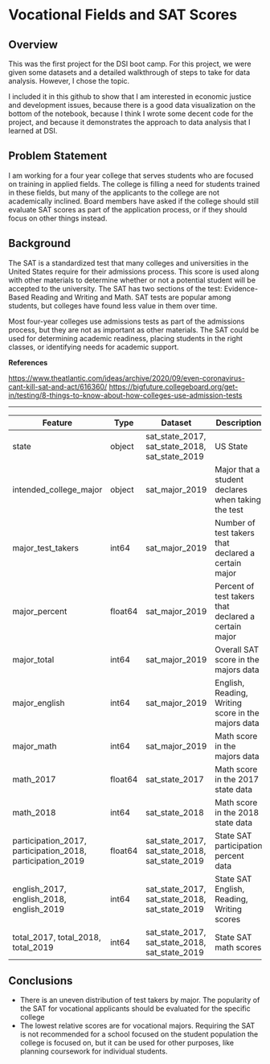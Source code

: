 # Vocational Fields and SAT Scores

## Overview

This was the first project for the DSI boot camp. For this project, we were given some datasets and a detailed walkthrough of steps to take for data analysis. However, I chose the topic.

I included it in this github to show that I am interested in economic justice and development issues, because there is a good data visualization on the bottom of the notebook, because I think I wrote some decent code for the project, and because it demonstrates the approach to data analysis that I learned at DSI.

## Problem Statement

I am working for a four year college that serves students who are focused on training in applied fields. The college is filling a need for students trained in these fields, but many of the applicants to the college are not academically inclined. Board members have asked if the college should still evaluate SAT scores as part of the application process, or if they should focus on other things instead.

## Background

The SAT is a standardized test that many colleges and universities in the United States require for their admissions process. This score is used along with other materials to determine whether or not a potential student will be accepted to the university. The SAT has two sections of the test: Evidence-Based Reading and Writing and Math. SAT tests are popular among students, but colleges have found less value in them over time.

Most four-year colleges use admissions tests as part of the admissions process, but they are not as important as other materials. The SAT could be used for determining academic readiness, placing students in the right classes, or identifying needs for academic support. 


**References**

https://www.theatlantic.com/ideas/archive/2020/09/even-coronavirus-cant-kill-sat-and-act/616360/
https://bigfuture.collegeboard.org/get-in/testing/8-things-to-know-about-how-colleges-use-admission-tests

---

|Feature|Type|Dataset|Description|
|---|---|---|---|
|state|object|sat_state_2017, sat_state_2018, sat_state_2019|US State|
|intended_college_major|object|sat_major_2019|Major that a student declares when taking the test|
|major_test_takers|int64|sat_major_2019|Number of test takers that declared a certain major|
|major_percent|float64|sat_major_2019|Percent of test takers that declared a certain major|
|major_total|int64|sat_major_2019|Overall SAT score in the majors data|
|major_english|int64|sat_major_2019|English, Reading, Writing score in the majors data
|major_math|int64|sat_major_2019|Math score in the majors data|
|math_2017|float64|sat_state_2017|Math score in the 2017 state data|
|math_2018|int64|sat_state_2018|Math score in the 2018 state data|
|participation_2017, participation_2018, participation_2019|float64|sat_state_2017, sat_state_2018, sat_state_2019|State SAT participation percent data|
|english_2017, english_2018, english_2019|int64|sat_state_2017, sat_state_2018, sat_state_2019|State SAT English, Reading, Writing scores|
|total_2017, total_2018, total_2019|int64|sat_state_2017, sat_state_2018, sat_state_2019|State SAT math scores|


## Conclusions

- There is an uneven distribution of test takers by major. The popularity of the SAT for vocational applicants should be evaluated for the specific college
- The lowest relative scores are for vocational majors. Requiring the SAT is not recommended for a school focused on the student population the college is focused on, but it can be used for other purposes, like planning coursework for individual students.



